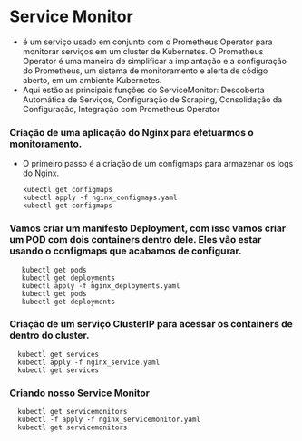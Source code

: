# Service Monitor   

  - é um serviço usado em conjunto com o Prometheus Operator para monitorar serviços em um cluster de Kubernetes. O Prometheus Operator é uma maneira de simplificar a implantação e a configuração do Prometheus, um sistema de monitoramento e alerta de código aberto, em um ambiente Kubernetes. 
  - Aqui estão as principais funções do ServiceMonitor: Descoberta Automática de Serviços, Configuração de Scraping, Consolidação da Configuração, Integração com Prometheus Operator


### Criação de uma aplicação do Nginx para efetuarmos o monitoramento.

  - O primeiro passo é a criação de um configmaps para armazenar os logs do Nginx.

        kubectl get configmaps
        kubectl apply -f nginx_configmaps.yaml
        kubectl get configmaps

### Vamos criar um manifesto Deployment, com isso vamos criar um POD com dois containers dentro dele. Eles vão estar usando o configmaps que acabamos de configurar.

       kubectl get pods
       kubectl get deployments
       kubectl apply -f nginx_deployments.yaml
       kubectl get pods
       kubectl get deployments

### Criação de um serviço ClusterIP para acessar os containers de dentro do cluster.
  
      kubectl get services
      kubectl apply -f nginx_service.yaml
      kubectl get services

### Criando nosso Service Monitor
    
      kubectl get servicemonitors
      kubectl -f apply -f nginx_servicemonitor.yaml
      kubectl get servicemonitors
    